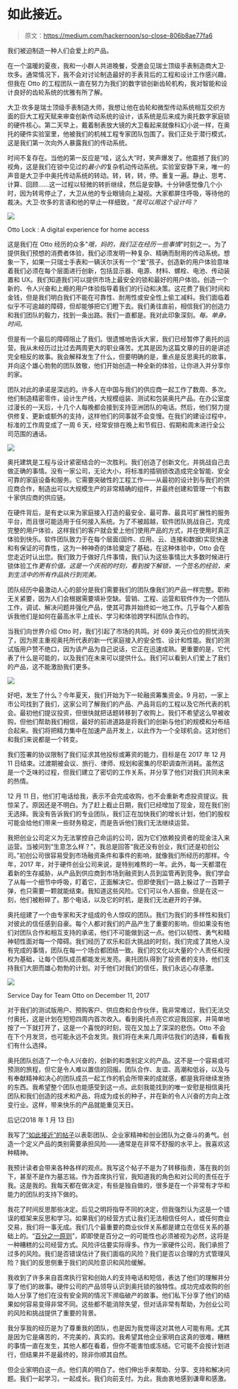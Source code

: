 # 如此接近。

> 原文：<https://medium.com/hackernoon/so-close-806b8ae77fa6>

我们被迫制造一种人们会爱上的产品。

在一个温暖的夏夜，我和一小群人共进晚餐，受邀会见瑞士顶级手表制造商大卫·坎多。通常情况下，我不会对讨论制造最好的手表背后的工程和设计工作感兴趣，但我在 Otto 的工程团队一直在努力为我们的数字锁创新齿轮机构，我对智能和设计良好的齿轮系统的优雅有所了解。

大卫·坎多是瑞士顶级手表制造大师，我想让他在齿轮和微型传动系统相互交织方面的巨大工程天赋来审查创新传动系统的设计，该系统是后来成为奥托数字家庭锁的硬件核心。第二天早上，戴着制表放大镜的大卫看起来就像科幻小说一样，在奥托的硬件实验室里，他被我们的机械工程专家团队包围了。我们正处于潜行模式，这是我们第一次向外人暴露我们的传动系统。

时间不复存在。当他的第一反应是“哇，这么大”时，笑声爆发了。他震撼了我们的视角，这是我们在锁中见过的*最小的*复杂机动传动系统。实验室安静下来，唯一的声音是大卫手中奥托传动系统的转动。转，转，转，停。重复一遍。静止、思考、计算、回顾……这一过程以轻微的转折继续，然后是安静。十分钟感觉像几个小时，因为转弯停止了，大卫从他的专业眼镜向上凝视。大家都屏住呼吸，等待他的裁决。大卫·坎多的言语和他的举止一样细致，“*我可以用这个设计吗？*

![](img/62aca15830fb2f0f2e1ff37447870069.png)

Otto Lock : A digital experience for home access

这是我们在 Otto 经历的众多"*哦，妈的，我们正在经历一些事情*"时刻之一。为了提供我们预想的消费者体验，我们必须发明一种复杂、精确而耐用的传动系统。想象一下，如果一只瑞士手表和一辆沃尔沃有一个“爱”孩子。创造新的用户体验意味着我们必须在每个层面进行创新，包括显示器、电源、材料、螺栓、电池、传动装置和 UX。我们知道我们可以提供市场上最安全的锁和最好的用户体验。创造一个新的、令人兴奋和上瘾的用户体验指导着我们的行动和决策。这花费了我们时间和金钱，但是我们明白我们不能在可靠性、耐用性或安全性上偷工减料。我们面临着似乎不可逾越的障碍，但却能够把它们瞪下去。我们勇往直前，相信我们的创造力和我们团队的毅力，找到一条出路。我们一直都是。我对此印象深刻。*每。单身。时间。*

但是有一个最后的障碍阻止了我们。很遗憾地告诉大家，我们已经暂停了奥托的运营。我从未经历过比过去两周更大的职业痛苦。尤其是因为这篇文章的目的是讲述完全相反的故事。我会解释发生了什么，但要明确的是，重点是反思奥托的故事，并向这个雄心勃勃的团队致敬，他们开始创造一种全新的体验，让你进入并分享你的家。

团队对此的承诺是深远的。许多人在中国与我们的供应商一起工作了数周、多次。他们制造精密零件，设计生产线，大规模组装、测试和包装奥托产品。在办公室度过漫长的一天后，十几个人每晚都会接到支持亚洲团队的电话。然后，他们努力提供修复、更新或额外的支持，这样他们的同事就不会变慢。在我们的建设过程中，标准的工作周变成了一周 6 天，经常安排在晚上和节假日、假期和周末进行全公司范围的通话。

![](img/da63202877dcefbbd950edf78ca68dcb.png)

奥托建筑是工程与设计紧密结合的一次胜利。我们创造了创新文化，并挑战自己去做正确的事情。没有一家公司，无论大小，将标准的插销锁改造成完全智能、安全可靠的家庭设备和服务。它需要突破性的工程工作——从最初的设计到与我们的供应商合作，制造出可以大规模生产的非常精确的组件，并最终创建和管理一个有数十家供应商的供应链。

在硬件背后，是有史以来为家庭接入打造的最安全、最可靠、最具可扩展性的服务平台，而且很可能适用于任何接入系统。为了不被超越，软件团队挑战自己，完成完整的用户体验，这样我们的客户就会爱上他们使用产品的方式，并在使用时真正体验到快乐。软件团队致力于在每个层面(固件、应用、云、连接和数据)实现快速和有保证的可靠性，这为一种神奇的体验奠定了基础，在这种体验中，Otto 会在您走近时认出您。我们致力于做好几件事情，我们认为这些事情比大多数时候进行锁体验工作*更有价值。这是一个庆祝的时刻，看到按下解锁，一个签名的经验，来到生活中的所有作品执行到完美。*

团队经历中最激动人心的部分是我们需要我们的团队像我们的产品一样完整。职称无关紧要，因为人们会根据需要填补空缺。营销、工程、运营和软件作为一个团队工作，调试、解决问题并强化产品，使其可靠并始终如一地工作。几乎每个人都告诉我他们是如何在最高水平上成长、学习和体验跨学科团队合作的。

当我们向世界介绍 Otto 时，我们引起了市场的共鸣。对 699 美元价位的担忧消失了，因为房主重视奥托所代表的新一代家庭接入的安全性、设计和性能。我们的测试版用户赞不绝口，因为该产品为自己说话，它正在迅速成熟。更重要的是，它代表了什么是可能的，以及我们在未来可以提供什么。我们可以看到人们爱上了我们的产品，这不能激励我们更多。

![](img/dceeebe0839046629bc6336798f7dabd.png)

好吧，发生了什么？今年夏天，我们开始为下一轮融资筹集资金。9 月初，一家上市公司找到了我们，这家公司了解我们的产品、产品背后的工程以及它所代表的机会。最初他们提议投资，但很快就把话题转移到了收购上。我们不希望这么早被收购，但他们帮助我们相信，最好的前进道路是将我们的创新与他们的规模和分布结合起来。我们将把精力集中在加速产品开发上，以此作为一个全球机会。这对他们和我们来说都是一个转变。

我们签署的协议限制了我们征求其他投标或筹资的能力，目标是在 2017 年 12 月 11 日结束。过渡期被会议、旅行、律师、规划和密集的尽职调查所消耗。虽然这是一个乏味的过程，但我们建立了密切的工作关系，并分享了他们对我们共同未来的热情。

12 月 11 日，他们打电话给我，表示不会完成收购，也不会重新考虑投资提议。我惊呆了。原因还是不明白。为了赶上截止日期，我们已经增加了现金，现在我们别无选择。我没有告诉我们的专业团队，我们正在加快我们的增长计划，他们的股权可能会给他们带来一些财务稳定，而是告诉他们我们无法继续运营。

我把创业公司定义为无法掌控自己命运的公司，因为它们依赖投资者的现金注入来运营。当被问到“生意怎么样？”，我总是回答“我还没有创业，我们还是初创公司。”初创公司很容易受到市场融资条件和事件的影响，就像我们所经历的那样。今年，2017 年，对于硬件创业公司来说，是特别难熬的一年。此外，每一天都潜在着新的生存威胁，从产品到供应商到市场到融资到人员到监管再到竞争。我们学会了从每一个细节中呼吸，盯着它，正面解决它。但即使我们一路上躲过了一百颗子弹，也只需要一颗就能结束。我知道这些风险。它们可以令人振奋。但是在这一刻，他们被粉碎了。那个电话，以及它的时机，是我们无法避开的子弹。

奥托组建了一个由专家和天才组成的令人惊叹的团队。我们为我们的多样性和我们对彼此的信任感到自豪。每个人都对我们的产品产生了重要的影响，但如果没有他们对团队合作和相互支持的承诺，他们不可能做到这一点。他们以韧性、勇气和精神韧性面对每一个障碍。我们经历了欢乐和巨大挑战的时刻，我们完成了其他人没有完成的事情，团队在每一个场合都团结一致。我们的文化以大量的个人责任和授权为基础，让每个团队成员都能发光发亮。奥托团队得到了投资者的支持，他们支持我们大胆而雄心勃勃的计划。对于他们对我们的信任，我们永远心存感激。

![](img/013c471aa6a67e99053dcd0acc5020e2.png)

Service Day for Team Otto on December 11, 2017

对于我们的测试版用户、预购客户、供应商和合作伙伴，我非常难过，我们无法交付奥托，这是计划在短短四周内首次收入。看到奥托点亮它欢迎我回家，并简单地按了一下就打开了，这是一个喜悦的时刻，现在又加上了深深的悲伤。Otto 不会在下个月发货，也可能永远不会发货。我们将在未来几周评估我们的选择，看看我们有什么选择。

奥托团队创造了一个令人兴奋的，创新的和类别定义的产品。这不是一个容易或可预测的旅程，但它是令人难以置信的回报。团队合作、友谊、高潮和低谷，以及与有奉献精神和决心的团队成员一起工作的机会所带来的成就感，都是我将继续发扬的东西。我希望整个团队也能感受到这一点。此刻我能找到的唯一安慰是相信奥托团队和我们创造的技术和产品，将成为成长的种子，并在新的令人兴奋的方向上改变行业。这样，带来快乐的产品就能重见天日。

后记(2018 年 1 月 13 日)

我写了[“如此接近”的帖子](https://hackernoon.com/so-close-806b8ae77fa6)以表彰团队、企业家精神和创业团队为之奋斗的勇气。创造一个定义产品的类别需要承担风险——通常是在非常不舒服的水平上。我喜欢这种精神。

我预计读者会带来各种各样的观点。我写这个帖子不是为了转移指责，落在我的剑下，甚至不是作为墓志铭。作为首席执行官，我知道我的角色和对公司的责任在于我。这是我的。我每天都在做决定，有些是独自做的，很多是在一个非常有才华和能力的团队的支持下做的。

我花了时间反思那些决定。后见之明将指导不同的决定，但我强烈认为这是一个错误的框架来反思和学习。如果我们的经营方式让我们无法相信任何人，或任何商业交易，我们将一事无成。我们几个最重要的商业伙伴关系都是建立在信任关系的基础上的。“[百分之一原则](https://en.wikipedia.org/wiki/The_One_Percent_Doctrine)”，即即使是百分之一的可能性也必须被视为必然，这将是一种糟糕的公司经营方式。风险评估要实际得多。作为一家硬件公司，我们承担了过多的风险。我们是否错误估计了我们面临的风险？我们是否以合理的方式管理风险？我们的反思侧重于我们的风险意识和风险缓解。

我收到了许多来自首席执行官和创始人的支持电话和短信，表达了他们的理解并分享了他们的故事。硬件公司的产品领导认识到奥托锁的独特性。成功完成收购的创始人分享了他们在没有安全网的情况下濒临破产的故事。他们私下分享了他们的结果如何容易变得非常不同。这些都不能消除失望，但对话非常有帮助，为创业公司的风险和挑战提供了重要的背景。

我分享我的经历是为了尊重我的团队，也是因为我觉得这对其他人可能有用。尤其是因为它是痛苦的，不完美的，真实的。我希望其他企业家明白这真的很难，糟糕的事情一直在发生，其他人都在看着，但你不能害怕或冻结。它可能不会按计划进行，但结果并不是最终的，除非你顺其自然。

但企业家明白这一点。他们真的明白了。他们伸出手来帮助、分享、支持和解决问题。我们一起学习，一起成长。我们向前支付。为此，我由衷地感到谦卑和感激。